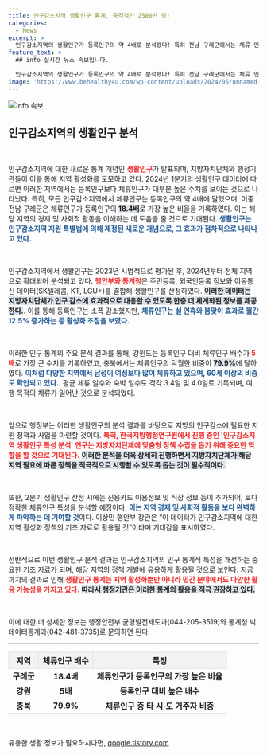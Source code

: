 ```yaml
---
title: 인구감소지역 생활인구 통계, 충격적인 2500만 명!
categories:
  - News
excerpt: >
  인구감소지역의 생활인구가 등록인구의 약 4배로 분석됐다! 특히 전남 구례군에서는 체류 인구가 등록인구의 18.4배에 달해 놀라움을 자아낸다. 이번 통계 결과로 지역 활성화 정책 수립의 새로운 전환점이 기대된다.
feature_text: >
  ## info 실시간 뉴스 속보입니다.

  인구감소지역의 생활인구가 등록인구의 약 4배로 분석됐다! 특히 전남 구례군에서는 체류 인구가 등록인구의 18.4배에 달해 놀라움을 자아낸다. 이번 통계 결과로 지역 활성화 정책 수립의 새로운 전환점이 기대된다.
image: 'https://www.behealthy4u.com/wp-content/uploads/2024/06/unnamed-file.png'
---
```


<p><img src="https://www.behealthy4u.com/wp-content/uploads/2024/06/unnamed-file.png" alt="info 속보" /></p>

<h2 data-ke-size="size26">인구감소지역의 생활인구 분석</h2>

<p data-ke-size="size16">&nbsp;</p>

<p>인구감소지역에 대한 새로운 통계 개념인 <b><span style="color: #ee2323;">생활인구</span></b>가 발표되며, 지방자치단체와 행정기관들이 이를 통해 지역 활성화를 도모하고 있다. 2024년 1분기의 생활인구 데이터에 따르면 이러한 지역에서는 등록인구보다 체류인구가 대부분 높은 수치를 보이는 것으로 나타났다. 특히, 모든 인구감소지역에서 체류인구는 등록인구의 약 4배에 달했으며, 이중 전남 구례군은 체류인구가 등록인구의 <b><span style="background-color: #21538527;">18.4배</span></b>로 가장 높은 비율을 기록하였다. 이는 해당 지역의 경제 및 사회적 활동을 이해하는 데 도움을 줄 것으로 기대된다. <b><span style="color: #1a5490;">생활인구는 인구감소지역 지원 특별법에 의해 제정된 새로운 개념으로, 그 효과가 점차적으로 나타나고 있다.</span></b></p>

<p data-ke-size="size16">&nbsp;</p>

<p>인구감소지역에서 생활인구는 2023년 시범적으로 평가된 후, 2024년부터 전체 지역으로 확대되어 분석되고 있다. <b><span style="color: #ee2323;">행안부와 통계청</span></b>은 주민등록, 외국인등록 정보와 이동통신 데이터(SK텔레콤, KT, LGU+)를 결합해 생활인구를 산정하였다. <b><span style="background-color: #21538527;">이러한 데이터는 지방자치단체가 인구 감소에 효과적으로 대응할 수 있도록 한층 더 체계화된 정보를 제공한다.</span></b>. 이를 통해 등록인구는 소폭 감소했지만, <b><span style="color: #1a5490;">체류인구는 설 연휴와 봄맞이 효과로 월간 12.5% 증가하는 등 활성화 조짐을 보였다.</span></b></p>

<p data-ke-size="size16">&nbsp;</p>

<p>이러한 인구 통계의 주요 분석 결과를 통해, 강원도는 등록인구 대비 체류인구 배수가 <b><span style="color: #ee2323;">5배</span></b>로 가장 큰 수치를 기록하였고, 충북에서는 체류인구의 탁월한 비중이 <b><span style="background-color: #21538527;">79.9%</span></b>에 달하였다. <b><span style="color: #1a5490;">이처럼 다양한 지역에서 남성이 여성보다 많이 체류하고 있으며, 60세 이상의 비중도 확인되고 있다.</span></b>. 평균 체류 일수와 숙박 일수도 각각 3.4일 및 4.0일로 기록되며, 여행 목적의 체류가 일어난 것으로 분석되었다.</p>

<p data-ke-size="size16">&nbsp;</p>

<p>앞으로 행정부는 이러한 생활인구의 분석 결과를 바탕으로 지방의 인구감소에 필요한 지원 정책과 사업을 마련할 것이다. <b><span style="color: #ee2323;">특히, 한국지방행정연구원에서 진행 중인 '인구감소지역 생활인구 특성 분석' 연구는 지방자치단체에 맞춤형 정책 수립을 돕기 위해 중요한 역할을 할 것으로 기대된다.</span></b> <b><span style="background-color: #21538527;">이러한 분석을 더욱 상세히 진행하면서 지방자치단체가 해당 지역 필요에 따른 정책을 적극적으로 시행할 수 있도록 돕는 것이 필수적이다.</span></b></p>

<p data-ke-size="size16">&nbsp;</p>

<p>또한, 2분기 생활인구 산정 시에는 신용카드 이용정보 및 직장 정보 등이 추가되어, 보다 정확한 체류인구 특성을 분석할 예정이다. <b><span style="color: #1a5490;">이는 지역 경제 및 사회적 활동을 보다 완벽하게 파악하는 데 기여할 것</span></b>이다. 이상민 행안부 장관은 “이 데이터가 인구감소지역에 대한 지역 활성화 정책의 기초 자료로 활용될 것”이라며 기대감을 표시하였다.</p>

<p data-ke-size="size16">&nbsp;</p>

<p>전반적으로 이번 생활인구 분석 결과는 인구감소지역의 인구 통계적 특성을 개선하는 중요한 기초 자료가 되며, 해당 지역의 정책 개발에 유용하게 활용될 것으로 보인다. 지금까지의 결과로 인해 <b><span style="color: #ee2323;">생활인구 통계는 지역 활성화뿐만 아니라 민간 분야에서도 다양한 활용 가능성을 가지고 있다.</span></b> <b><span style="background-color: #21538527;">따라서 행정기관은 이러한 통계의 활용을 적극 권장하고 있다.</span></b> </p>

<p data-ke-size="size16">&nbsp;</p>

<p>이에 대한 더 상세한 정보는 행정안전부 균형발전제도과(044-205-3519)와 통계청 빅데이터통계과(042-481-3735)로 문의하면 된다. </p>

<hr>

<table style="width: 100%; border-collapse: collapse;">
<tr>
<th style="border: 1px solid #ddd; text-align: center; background-color: #f2f2f2;">지역</th>
<th style="border: 1px solid #ddd; text-align: center; background-color: #f2f2f2;">체류인구 배수</th>
<th style="border: 1px solid #ddd; text-align: center; background-color: #f2f2f2;">특징</th>
</tr>
<tr>
<td style="text-align: center; height: 17px;"><b>구례군</b></td>
<td style="text-align: center; height: 17px;"><b>18.4배</b></td>
<td style="text-align: center; height: 17px;"><b>체류인구가 등록인구의 가장 높은 비율</b></td>
</tr>
<tr>
<td style="text-align: center; height: 17px;"><b>강원</b></td>
<td style="text-align: center; height: 17px;"><b>5배</b></td>
<td style="text-align: center; height: 17px;"><b>등록인구 대비 높은 배수</b></td>
</tr>
<tr>
<td style="text-align: center; height: 17px;"><b>충북</b></td>
<td style="text-align: center; height: 17px;"><b>79.9%</b></td>
<td style="text-align: center; height: 17px;"><b>체류인구 중 타 시·도 거주자 비중</b></td>
</tr>
</table>

<p data-ke-size="size16">&nbsp;</p>
유용한 생활 정보가 필요하시다면, <a href="https://qoogle.tistory.com" rel="dofollow">qoogle.tistory.com</a>



